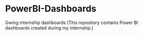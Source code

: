 # PowerBI-Dashboards
Gwing internship dashboards (This repository contains Power BI dashboards created during my internship.)
